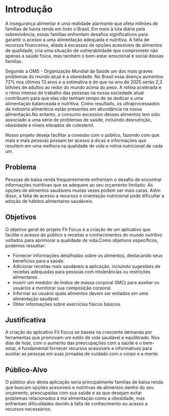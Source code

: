 # Introdução

A insegurança alimentar é uma realidade alarmante que afeta milhões de famílias de baixa renda em todo o Brasil. Em meio à luta diária pela sobrevivência, essas famílias enfrentam desafios significativos para garantir o acesso a uma alimentação adequada e nutritiva. A falta de recursos financeiros, aliada à escassez de opções acessíveis de alimentos de qualidade, cria uma situação de vulnerabilidade que compromete não apenas a saúde física, mas também o bem-estar emocional e social dessas famílias.

Segundo a OMS - Organização Mundial da Saúde um dos mais graves problemas do mundo atual é a obesidade. No Brasil essa doença aumentou 72% nos últimos 13 anos e a estimativa é de que no ano de 2025 serão 2,3 bilhões de adultos ao redor do mundo acima do peso. A rotina acelerada e o ritmo intenso de trabalho das pessoas na nossa sociedade atual contribuem para que elas não tenham tempo de se dedicar a uma alimentação balanceada e nutritiva. Como resultado, os ultraprocessados da indústria alimentícia estão presentes em abundância na nossa alimentação.No entanto, o consumo excessivo desses alimentos tem sido associado a uma série de problemas de saúde, incluindo desnutrição, obesidade e níveis elevados de colesterol.

Nosso projeto deseja facilitar a conexão com o público, fazendo com que mais e mais pessoas possam ter acesso a dicas e informações que resultem em uma melhora na qualidade de vida e rotina nutricional de cada um.

## Problema

Pessoas de baixa renda frequentemente enfrentam o desafio de encontrar informações nutritivas que se adequem ao seu orçamento limitado. As opções de alimentos saudáveis muitas vezes podem ser mais caras. Além disso, a falta de acesso a recursos e orientação nutricional pode dificultar a adoção de hábitos alimentares saudáveis.

## Objetivos

O objetivo geral do projeto Fit Focus é a criação de um aplicativo que facilite o acesso do público a receitas e conhecimentos do mundo nutritivo voltados para aprimorar a qualidade de vida.Como objetivos específicos, podemos ressaltar:

* Fornecer informações detalhadas sobre os alimentos, destacando seus benefícios para a saúde.
* Adicionar receitas mais saudáveis à aplicação, incluindo sugestões de receitas adequadas para pessoas com intolerâncias ou restrições alimentares.
* Inserir um medidor de Índice de massa corporal (IMC) para auxiliar os usuários a monitorar sua composição corporal.
* Informar ao usuário quais alimentos devem ser evitados em uma alimentação saudável.
* Obter informações sobre exercícios físicos básicos.


## Justificativa

A criação do aplicativo Fit Focus se baseia na crescente demanda por ferramentas que promovam um estilo de vida saudável e equilibrado. Nos dias de hoje, com o aumento das preocupações com a saúde e o bem-estar, é fundamental fornecer recursos acessíveis e informativos para auxiliar as pessoas em suas jornadas de cuidado com o corpo e a mente.


## Público-Alvo

O público alvo desta aplicação seria principalmente famílias de baixa renda que buscam opções acessíveis e nutritivas de alimentos dentro do seu orçamento, preocupadas com sua saúde e as que desejam evitar problemas relacionados à má alimentação como a obesidade, mas enfrentam dificuldades devido à falta de conhecimento ou acesso a recursos necessários.	


